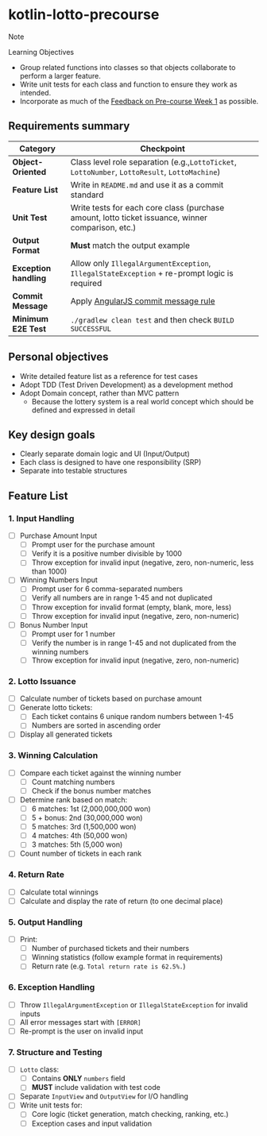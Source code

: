 # kotlin-lotto-precourse

> [!NOTE]
> 
> Learning Objectives
> - Group related functions into classes so that objects collaborate to perform a larger feature.
> - Write unit tests for each class and function to ensure they work as intended.
> - Incorporate as much of the [Feedback on Pre-course Week 1](https://docs.google.com/document/d/1MXczCggC5-mYRzbgcAIDVec4xaTMojIh3vHLGwhTMgQ/edit?usp=sharing) as possible.

## Requirements summary

| Category               | Checkpoint                                                                                        |
|------------------------|---------------------------------------------------------------------------------------------------|
| **Object-Oriented**    | Class level role separation (e.g.,`LottoTicket`, `LottoNumber`, `LottoResult`, `LottoMachine`)    |
| **Feature List**       | Write in `README.md` and use it as a commit standard                                              |
| **Unit Test**          | Write tests for each core class (purchase amount, lotto ticket issuance, winner comparison, etc.) |
| **Output Format**      | **Must** match the output example                                                                 |
| **Exception handling** | Allow only `IllegalArgumentException`, `IllegalStateException` + re-prompt logic is required      |
| **Commit Message**     | Apply [AngularJS commit message rule](https://gist.github.com/stephenparish/9941e89d80e2bc58a153) |
| **Minimum E2E Test**   | `./gradlew clean test` and then check `BUILD SUCCESSFUL`                                          |


## Personal objectives

- Write detailed feature list as a reference for test cases
- Adopt TDD (Test Driven Development) as a development method
- Adopt Domain concept, rather than MVC pattern
  - Because the lottery system is a real world concept which should be defined and expressed in detail


## Key design goals

- Clearly separate domain logic and UI (Input/Output)
- Each class is designed to have one responsibility (SRP)
- Separate into testable structures


## Feature List

### 1. Input Handling
- [ ] Purchase Amount Input
  - [ ] Prompt user for the purchase amount
  - [ ] Verify it is a positive number divisible by 1000
  - [ ] Throw exception for invalid input (negative, zero, non-numeric, less than 1000)
- [ ] Winning Numbers Input
  - [ ] Prompt user for 6 comma-separated numbers
  - [ ] Verify all numbers are in range 1-45 and not duplicated
  - [ ] Throw exception for invalid format (empty, blank, more, less)
  - [ ] Throw exception for invalid input (negative, zero, non-numeric)
- [ ] Bonus Number Input
  - [ ] Prompt user for 1 number
  - [ ] Verify the number is in range 1-45 and not duplicated from the winning numbers
  - [ ] Throw exception for invalid input (negative, zero, non-numeric)

### 2. Lotto Issuance
- [ ] Calculate number of tickets based on purchase amount
- [ ] Generate lotto tickets:
  - [ ] Each ticket contains 6 unique random numbers between 1-45
  - [ ] Numbers are sorted in ascending order
- [ ] Display all generated tickets

### 3. Winning Calculation
- [ ] Compare each ticket against the winning number
  - [ ] Count matching numbers
  - [ ] Check if the bonus number matches
- [ ] Determine rank based on match:
  - [ ] 6 matches: 1st (2,000,000,000 won)
  - [ ] 5 + bonus: 2nd (30,000,000 won)
  - [ ] 5 matches: 3rd (1,500,000 won) 
  - [ ] 4 matches: 4th (50,000 won)
  - [ ] 3 matches: 5th (5,000 won)
- [ ] Count number of tickets in each rank

### 4. Return Rate
- [ ] Calculate total winnings
- [ ] Calculate and display the rate of return (to one decimal place)

### 5. Output Handling
- [ ] Print: 
  - [ ] Number of purchased tickets and their numbers
  - [ ] Winning statistics (follow example format in requirements)
  - [ ] Return rate (e.g. `Total return rate is 62.5%.`)

### 6. Exception Handling
- [ ] Throw `IllegalArgumentException` or `IllegalStateException` for invalid inputs
- [ ] All error messages start with `[ERROR]`
- [ ] Re-prompt is the user on invalid input

### 7. Structure and Testing
- [ ] `Lotto` class: 
  - [ ] Contains **ONLY** `numbers` field
  - [ ] **MUST** include validation with test code
- [ ] Separate `InputView` and `OutputView` for I/O handling
- [ ] Write unit tests for:
  - [ ] Core logic (ticket generation, match checking, ranking, etc.)
  - [ ] Exception cases and input validation
